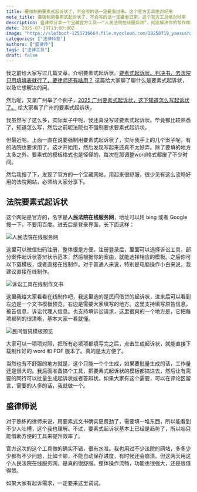 ```yaml
---
title: 要强制用要素式起诉状了，不会写的话一定要看过来。这个官方工具绝对好用
meta_title: 要强制用要素式起诉状了，不会写的话一定要看过来。这个官方工具绝对好用
description: 盛律师分享一个宝藏官方工具——“人民法院在线服务网”，彻底解决你的写作难题。该网站提供各类案件（如民间借贷）的官方标准化模板，你只需在线填写信息，系统便会自动引导你完成所有必填要素。操作流程极其顺畅，告别繁琐的格式调整，一键即可生成并下载规范的Word与PDF版本。本文将手把手教你如何使用这个便捷的官方工具，即使是法律小白也能轻松写出合格的起诉状。
date: 2025-07-19T13:00:00Z
image: "https://slefboot-1251736664.file.myqcloud.com/20250719_yaosushi_cover.webp"
categories: ["法律科普"]
authors: ["盛律师"]
tags: ["法律工具"]
draft: false
---
```


我之前给大家写过几篇文章，介绍要素式起诉状。[要素式起诉状、判决书，去法院只用填填表就行了，要律师还有啥用？](https://shenglvshi.cn/bill_of_particulars) 这篇给大家聊了聊什么是要素式起诉状，以及它想解决的问。

然后呢，又拿广州举了个例子，[2025 广州要素式起诉状，这下知道怎么写起诉状了。](https://shenglvshi.cn/gz_yaosu) 给大家看了广州的要素式起诉状，

我虽然写了这么多，实际案子中呢，我还真没写过要素式起诉状。毕竟都比较熟悉了，知道怎么写，然后之前呢法院也不强制要求要素式起诉状。

但最近呢，上面一直在说要强制用要素式起诉状了，实际我手上的几个案子呢，有的法院也要求用了。这才开始用，然后发现写起来还真不太好弄。除了要填的地方太多之外，要素式的模板格式也是怪怪的，每次在那调整word格式都废了不少时间。

然后我搜了下，发现了官方的一个宝藏网站，用起来很舒服，很少见有这么流畅好用的法院网站，必须给大家分享下。

## 法院要素式起诉状

这个网站是官方的，名字是**人民法院在线服务网**，地址可以用 bing 或者 Google 搜一下，不要用百度。进去后是登录界面，长下面这样：

![人民法院在线服务网](https://slefboot-1251736664.file.myqcloud.com/20250719_yaosushi_001.webp)

这里可以微信扫码注册，整体很是方便。注册登录后，里面可以选择诉讼工具，部分案件起诉状答辩状示范本，然后根据你的案由，就能选择相应的模板。之后你可以下载模板，或者直接在线制作。对于普通人来说，特别是电脑操作小白来说，我建议直接在线制作。

![诉讼工具在线制作文书](https://slefboot-1251736664.file.myqcloud.com/20250719_yaosushi_002.webp)

这里我给大家看看在线制作吧，我这里选的是民间借贷的起诉状，进来后可以看到左边是一个文书模板预览。右边是需要大家填写的地方。这里支持填写原告信息，被告信息，诉讼代理人信息。也支持填诉讼请求，这里很爽的一个地方是，它把每项都列的很清晰，基本大家一看就懂。

![民间借贷模板预览](https://slefboot-1251736664.file.myqcloud.com/20250719_yaosushi_003.webp)

大家可以一项项对照，把所有必填项都填写完之后，点击生成起诉状，就能直接下载制作好的 word 和 PDF 版本了。真的是太方便了。

当然也有不舒服的地方就是，这个只能一个个生成，如果要批量生成的话，工作量还是很大的。我后面准备搞个工具，把要素式起诉状的模板都搞进去，然后让有需要的同行可以批量生成起诉状或者答辩状。如果大家有这个需要，可以在评论区留言，需要的人多的话，我就做一个。

## 盛律师说

对于熟练的律师来说，用要素式文书确实更费劲了，需要填一堆东西，所以能看到不少人吐槽，这个我也理解。不过，要素式起诉状基本上已经是趋势了，所以咱只能借助方便的工具来提升效率了。

官方这次的这个工具做的确实不错，很有水准。我也用过不少法院的网站，多多少少都有不少问题，比如卡顿，不能自动保存进度，有时候还会崩溃。但这两天用这个人民法院在线服务网，是真的很舒服。整体操作流畅，功能也很强大，还是很值得赞。

如果大家有起诉需求，一定要来这里试试。